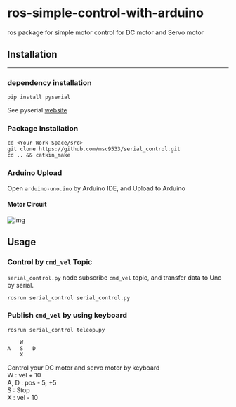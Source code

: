 # ros-simple-control-with-arduino
ros package for simple motor control for DC motor and Servo motor

## Installation
---
### dependency installation

```
pip install pyserial
```
See pyserial [website](https://pythonhosted.org/pyserial/pyserial.html#installation)

### Package Installation

```
cd <Your Work Space/src>
git clone https://github.com/msc9533/serial_control.git
cd .. && catkin_make
```

### Arduino Upload

Open `arduino-uno.ino` by Arduino IDE, and Upload to Arduino

#### Motor Circuit

![img](https://raw.githubusercontent.com/msc9533/serial_control/master/arduino-uno/circuit.png)

## Usage

### Control by `cmd_vel` Topic

`serial_control.py` node subscribe `cmd_vel` topic, and transfer data to Uno by serial.

```
rosrun serial_control serial_control.py
```

### Publish `cmd_vel` by using keyboard

```
rosrun serial_control teleop.py
```

        W
    A   S   D
        X

Control your DC motor and servo motor by keyboard  
W : vel + 10  
A, D : pos - 5, +5  
S : Stop  
X : vel - 10  
